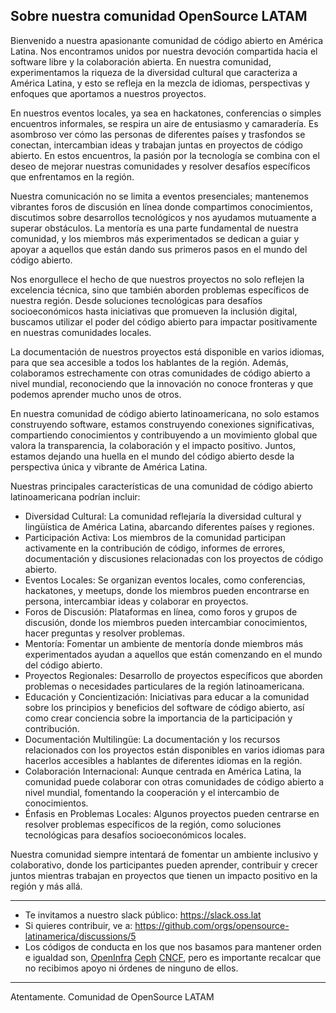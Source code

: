 ## Sobre nuestra comunidad OpenSource LATAM

Bienvenido a nuestra apasionante comunidad de código abierto en América Latina. Nos encontramos unidos por nuestra devoción compartida hacia el software libre y la colaboración abierta. En nuestra comunidad, experimentamos la riqueza de la diversidad cultural que caracteriza a América Latina, y esto se refleja en la mezcla de idiomas, perspectivas y enfoques que aportamos a nuestros proyectos.

En nuestros eventos locales, ya sea en hackatones, conferencias o simples encuentros informales, se respira un aire de entusiasmo y camaradería. Es asombroso ver cómo las personas de diferentes países y trasfondos se conectan, intercambian ideas y trabajan juntas en proyectos de código abierto. En estos encuentros, la pasión por la tecnología se combina con el deseo de mejorar nuestras comunidades y resolver desafíos específicos que enfrentamos en la región.

Nuestra comunicación no se limita a eventos presenciales; mantenemos vibrantes foros de discusión en línea donde compartimos conocimientos, discutimos sobre desarrollos tecnológicos y nos ayudamos mutuamente a superar obstáculos. La mentoría es una parte fundamental de nuestra comunidad, y los miembros más experimentados se dedican a guiar y apoyar a aquellos que están dando sus primeros pasos en el mundo del código abierto.

Nos enorgullece el hecho de que nuestros proyectos no solo reflejen la excelencia técnica, sino que también aborden problemas específicos de nuestra región. Desde soluciones tecnológicas para desafíos socioeconómicos hasta iniciativas que promueven la inclusión digital, buscamos utilizar el poder del código abierto para impactar positivamente en nuestras comunidades locales.

La documentación de nuestros proyectos está disponible en varios idiomas, para que sea accesible a todos los hablantes de la región. Además, colaboramos estrechamente con otras comunidades de código abierto a nivel mundial, reconociendo que la innovación no conoce fronteras y que podemos aprender mucho unos de otros.

En nuestra comunidad de código abierto latinoamericana, no solo estamos construyendo software, estamos construyendo conexiones significativas, compartiendo conocimientos y contribuyendo a un movimiento global que valora la transparencia, la colaboración y el impacto positivo. Juntos, estamos dejando una huella en el mundo del código abierto desde la perspectiva única y vibrante de América Latina.

Nuestras principales características de una comunidad de código abierto latinoamericana podrían incluir:
- Diversidad Cultural: La comunidad reflejaría la diversidad cultural y lingüística de América Latina, abarcando diferentes países y regiones.
- Participación Activa: Los miembros de la comunidad participan activamente en la contribución de código, informes de errores, documentación y discusiones relacionadas con los proyectos de código abierto.
- Eventos Locales: Se organizan eventos locales, como conferencias, hackatones, y meetups, donde los miembros pueden encontrarse en persona, intercambiar ideas y colaborar en proyectos.
- Foros de Discusión: Plataformas en línea, como foros y grupos de discusión, donde los miembros pueden intercambiar conocimientos, hacer preguntas y resolver problemas.
- Mentoría: Fomentar un ambiente de mentoría donde miembros más experimentados ayudan a aquellos que están comenzando en el mundo del código abierto.
- Proyectos Regionales: Desarrollo de proyectos específicos que aborden problemas o necesidades particulares de la región latinoamericana.
- Educación y Concientización: Iniciativas para educar a la comunidad sobre los principios y beneficios del software de código abierto, así como crear conciencia sobre la importancia de la participación y contribución.
- Documentación Multilingüe: La documentación y los recursos relacionados con los proyectos están disponibles en varios idiomas para hacerlos accesibles a hablantes de diferentes idiomas en la región.
- Colaboración Internacional: Aunque centrada en América Latina, la comunidad puede colaborar con otras comunidades de código abierto a nivel mundial, fomentando la cooperación y el intercambio de conocimientos.
- Énfasis en Problemas Locales: Algunos proyectos pueden centrarse en resolver problemas específicos de la región, como soluciones tecnológicas para desafíos socioeconómicos locales.

Nuestra comunidad siempre intentará de fomentar un ambiente inclusivo y colaborativo, donde los participantes pueden aprender, contribuir y crecer juntos mientras trabajan en proyectos que tienen un impacto positivo en la región y más allá.

---

- Te invitamos a nuestro slack público: https://slack.oss.lat
- Si quieres contribuir, ve a: https://github.com/orgs/opensource-latinamerica/discussions/5
- Los códigos de conducta en los que nos basamos para mantener orden e igualdad son, [OpenInfra](https://github.com/opensource-latinamerica/openinframx/blob/main/CODE_OF_CONDUCT.es.md) [Ceph](https://ceph.io/en/code-of-conduct/) [CNCF](https://github.com/cncf/foundation/blob/main/code-of-conduct-languages/es.md), pero es importante recalcar que no recibimos apoyo ni órdenes de ninguno de ellos.

---

Atentamente. Comunidad de OpenSource LATAM
